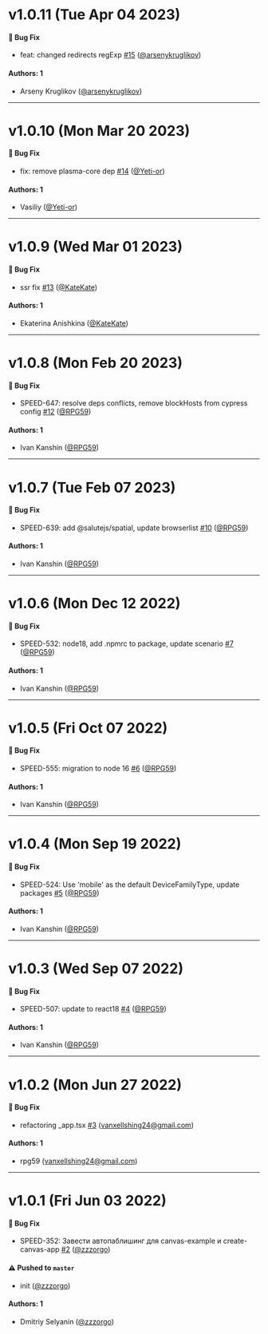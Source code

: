 # v1.0.11 (Tue Apr 04 2023)

#### 🐛 Bug Fix

- feat: changed redirects regExp [#15](https://github.com/salute-developers/canvas-example/pull/15) ([@arsenykruglikov](https://github.com/arsenykruglikov))

#### Authors: 1

- Arseny Kruglikov ([@arsenykruglikov](https://github.com/arsenykruglikov))

---

# v1.0.10 (Mon Mar 20 2023)

#### 🐛 Bug Fix

- fix: remove plasma-core dep [#14](https://github.com/salute-developers/canvas-example/pull/14) ([@Yeti-or](https://github.com/Yeti-or))

#### Authors: 1

- Vasiliy ([@Yeti-or](https://github.com/Yeti-or))

---

# v1.0.9 (Wed Mar 01 2023)

#### 🐛 Bug Fix

- ssr fix [#13](https://github.com/salute-developers/canvas-example/pull/13) ([@KateKate](https://github.com/KateKate))

#### Authors: 1

- Ekaterina Anishkina ([@KateKate](https://github.com/KateKate))

---

# v1.0.8 (Mon Feb 20 2023)

#### 🐛 Bug Fix

- SPEED-647: resolve deps conflicts, remove blockHosts from cypress config [#12](https://github.com/salute-developers/canvas-example/pull/12) ([@RPG59](https://github.com/RPG59))

#### Authors: 1

- Ivan Kanshin ([@RPG59](https://github.com/RPG59))

---

# v1.0.7 (Tue Feb 07 2023)

#### 🐛 Bug Fix

- SPEED-639: add @salutejs/spatial, update browserlist [#10](https://github.com/salute-developers/canvas-example/pull/10) ([@RPG59](https://github.com/RPG59))

#### Authors: 1

- Ivan Kanshin ([@RPG59](https://github.com/RPG59))

---

# v1.0.6 (Mon Dec 12 2022)

#### 🐛 Bug Fix

- SPEED-532: node18, add .npmrc to package, update scenario [#7](https://github.com/salute-developers/canvas-example/pull/7) ([@RPG59](https://github.com/RPG59))

#### Authors: 1

- Ivan Kanshin ([@RPG59](https://github.com/RPG59))

---

# v1.0.5 (Fri Oct 07 2022)

#### 🐛 Bug Fix

- SPEED-555: migration to node 16 [#6](https://github.com/salute-developers/canvas-example/pull/6) ([@RPG59](https://github.com/RPG59))

#### Authors: 1

- Ivan Kanshin ([@RPG59](https://github.com/RPG59))

---

# v1.0.4 (Mon Sep 19 2022)

#### 🐛 Bug Fix

- SPEED-524: Use 'mobile' as the default DeviceFamilyType, update packages [#5](https://github.com/salute-developers/canvas-example/pull/5) ([@RPG59](https://github.com/RPG59))

#### Authors: 1

- Ivan Kanshin ([@RPG59](https://github.com/RPG59))

---

# v1.0.3 (Wed Sep 07 2022)

#### 🐛 Bug Fix

- SPEED-507: update to react18 [#4](https://github.com/salute-developers/canvas-example/pull/4) ([@RPG59](https://github.com/RPG59))

#### Authors: 1

- Ivan Kanshin ([@RPG59](https://github.com/RPG59))

---

# v1.0.2 (Mon Jun 27 2022)

#### 🐛 Bug Fix

- refactoring _app.tsx [#3](https://github.com/salute-developers/canvas-example/pull/3) (vanxellshing24@gmail.com)

#### Authors: 1

- rpg59 (vanxellshing24@gmail.com)

---

# v1.0.1 (Fri Jun 03 2022)

#### 🐛 Bug Fix

- SPEED-352: Завести автопаблишинг для canvas-example и create-canvas-app [#2](https://github.com/salute-developers/canvas-example/pull/2) ([@zzzorgo](https://github.com/zzzorgo))

#### ⚠️ Pushed to `master`

- init ([@zzzorgo](https://github.com/zzzorgo))

#### Authors: 1

- Dmitriy Selyanin ([@zzzorgo](https://github.com/zzzorgo))
